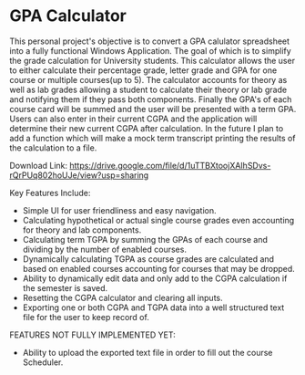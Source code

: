 # GPA Calculator
This personal project's objective is to convert a GPA calulator spreadsheet into a fully functional Windows Application. The goal of which is to simplify the grade calculation for University students.
This calculator allows the user to either calculate their percentage grade, letter grade and GPA for one course or multiple courses(up to 5). The calculator accounts for theory as well as lab grades allowing a student to calculate their theory or lab grade and notifying them if they pass both components. 
Finally the GPA's of each course card will be summed and the user will be presented with a term GPA. Users can also enter in their current CGPA and the application will determine their new current CGPA after calculation.
In the future I plan to add a function which will make a mock term transcript printing the results of the calculation to a file.


Download Link:
https://drive.google.com/file/d/1uTTBXtoojXAIhSDvs-rQrPUq802hoUJe/view?usp=sharing

Key Features Include:
 - Simple UI for user friendliness and easy navigation.
 - Calculating hypothetical or actual single course grades even accounting for theory and lab components.
 - Calculating term TGPA by summing the GPAs of each course and dividing by the number of enabled courses.
 - Dynamically calculating TGPA as course grades are calculated and based on enabled courses accounting for courses that may be dropped.
 - Ability to dynamically edit data and only add to the CGPA calculation if the semester is saved.
 - Resetting the CGPA calculator and clearing all inputs.
 - Exporting one or both CGPA and TGPA data into a well structured text file for the user to keep record of.

FEATURES NOT FULLY IMPLEMENTED YET:
 - Ability to upload the exported text file in order to fill out the course Scheduler.
